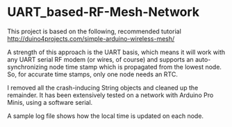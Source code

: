# UART_based-RF-Mesh-Network

This project is based on the following, recommended tutorial   
 http://duino4projects.com/simple-arduino-wireless-mesh/

A strength of this approach is the UART basis, which means it will work with any UART serial RF modem (or wires, of course) and supports an auto-synchronizing node time stamp which is propagated from the lowest node. So, for accurate time stamps, only one node needs an RTC.

I removed all the crash-inducing String objects and cleaned up the remainder. It has been extensively tested on a network with Arduino Pro Minis, using a software serial.  

A sample log file shows how the local time is updated on each node.
